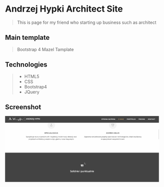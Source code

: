 # Andrzej Hypki Architect Site
> This is page for my friend who starting up business such as architect

## Main template

> Bootstrap 4 Mazel Tamplate

## Technologies
> - HTML5
> - CSS
> - Bootstrap4
> - JQuery

## Screenshot
![](hypkigif.gif)
